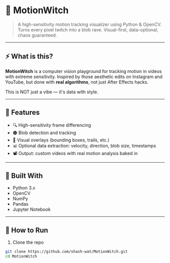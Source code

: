 # 🎥 MotionWitch

> A high-sensitivity motion tracking visualizer using Python & OpenCV. Turns every pixel twitch into a blob rave. Visual-first, data-optional, chaos guaranteed.

---

## ⚡ What is this?

**MotionWitch** is a computer vision playground for tracking motion in videos with extreme sensitivity. Inspired by those aesthetic edits on Instagram and YouTube, but done with **real algorithms**, not just After Effects hacks.

This is NOT just a vibe — it's data with style.

---

## 👀 Features

- 🔍 High-sensitivity frame differencing
- 🟠 Blob detection and tracking
- 🎨 Visual overlays (bounding boxes, trails, etc.)
- 📊 Optional data extraction: velocity, direction, blob size, timestamps
- 📽️ Output: custom videos with real motion analysis baked in

---

## 🧠 Built With

- Python 3.x
- OpenCV
- NumPy
- Pandas
- Jupyter Notebook

---

## 🚀 How to Run

1. Clone the repo
```bash
git clone https://github.com/shash-wat/MotionWitch.git
cd MotionWitch
